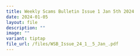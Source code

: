 ```yaml
---
title: Weekly Scams Bulletin Issue 1 Jan 5th 2024
date: 2024-01-05
layout: file
description: ""
image: ""
variant: tiptap
file_url: /files/WSB_Issue_24_1__5_Jan_.pdf
---
```

